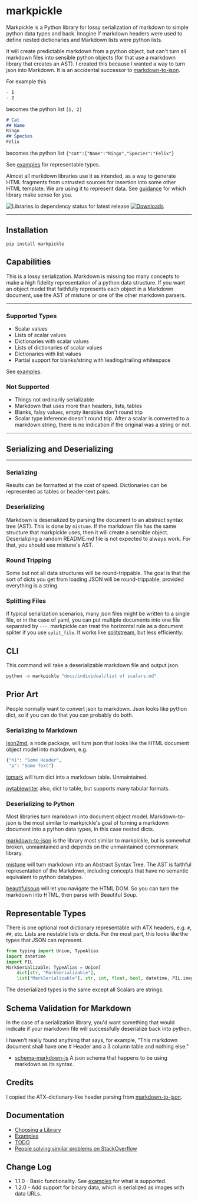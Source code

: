 # markpickle

Markpickle is a Python library for lossy serialization of markdown to simple python data types and back. Imagine if markdown headers were used to define nested dictionaries and Markdown lists were python lists.

It will create predictable markdown from a python object, but can't turn all markdown files into sensible python objects (for that use a markdown library that creates an AST). I created this because I wanted a way to turn json into Markdown. It is an accidental successor to [markdown-to-json](https://github.com/njvack/markdown-to-json).

For example this

```markdown
- 1
- 2
```

becomes the python list `[1, 2]`

```markdown
# Cat
## Name
Ringo
## Species
Felix
```

becomes the python list `{"cat":{"Name":"Ringo","Species":"Felix"}`

See [examples](https://github.com/matthewdeanmartin/markpickle/blob/main/docs/examples.md) for representable types.

Almost all markdown libraries use it as intended, as a way to generate HTML fragments from untrusted sources for insertion into some other HTML template. We are using it to represent data. See [guidance](docs/choosing_a_library.md) for which library make sense for you.

![Libraries.io dependency status for latest release](https://img.shields.io/librariesio/release/pypi/markpickle) [![Downloads](https://pepy.tech/badge/markpickle/month)](https://pepy.tech/project/markpickle/month)

______________________________________________________________________

## Installation

```shell
pip install markpickle
```

## Capabilities

This is a lossy serialization. Markdown is missing too many concepts to make a high fidelity representation of a python data structure. If you want an object model that faithfully represents each object in a Markdown document, use the AST of mistune or one of the other markdown parsers.

______________________________________________________________________

### Supported Types

- Scalar values
- Lists of scalar values
- Dictionaries with scalar values
- Lists of dictionaries of scalar values
- Dictionaries with list values
- Partial support for blanks/string with leading/trailing whitespace

See [examples](https://github.com/matthewdeanmartin/markpickle/blob/main/docs/examples.md).

### Not Supported

- Things not ordinarily serializable
- Markdown that uses more than headers, lists, tables
- Blanks, falsy values, empty iterables don't round trip
- Scalar type inference doesn't round trip. After a scalar is converted to a markdown string, there is no indication if the original was a string or not.

______________________________________________________________________

## Serializing and Deserializing

______________________________________________________________________

### Serializing

Results can be formatted at the cost of speed. Dictionaries can be represented as tables or header-text pairs.

### Deserializing

Markdown is deserialized by parsing the document to an abstract syntax tree (AST). This is done by `mistune`. If the markdown file has the same structure that markpickle uses, then it will create a sensible object. Deserializing a random README.md file is not expected to always work. For that, you should use mistune's AST.

### Round Tripping

Some but not all data structures will be round-trippable. The goal is that the sort of dicts you get from loading JSON will be round-trippable, provided everything is a string.

### Splitting Files

If typical serialization scenarios, many json files might be written to a single file, or in the case of yaml, you can put multiple documents into one file separated by `---`. markpickle can treat the horizontal rule as a document spliter if you use `split_file`. It works like [splitstream](https://github.com/rickardp/splitstream), but less efficiently.

## CLI

This command will take a deserializable markdown file and output json.

```bash
python -m markpickle "docs/individual/list of scalars.md"
```

## Prior Art

People normally want to convert json to markdown. Json looks like python dict, so if you can do that you can probably do both.

### Serializing to Markdown

[json2md](https://github.com/IonicaBizau/json2md), a node package, will turn json that looks like the HTML document object model into markdown, e.g.

```python
{"h1": "Some Header",
 "p": "Some Text"}
```

[tomark](https://pypi.org/project/tomark/) will turn dict into a markdown table. Unmaintained.

[pytablewriter](https://pytablewriter.readthedocs.io/en/latest/pages/reference/writers/text/markup/md.html) also, dict to table, but supports many tabular formats.

### Deserializing to Python

Most libraries turn markdown into document object model. Markdown-to-json is the most similar to markpickle's goal of turning a markdown document into a python data types, in this case nested dicts.

[markdown-to-json](https://github.com/njvack/markdown-to-json) is the library most similar to markpickle, but is somewhat broken, unmaintained and depends on the unmaintained commonmark library.

[mistune](https://pypi.org/project/mistune/) will turn markdown into an Abstract Syntax Tree. The AST is faithful representation of the Markdown, including concepts that have no semantic equivalent to python datatypes.

[beautifulsoup](https://www.crummy.com/software/BeautifulSoup/bs4/doc/) will let you navigate the HTML DOM. So you can turn the markdown into HTML, then parse with Beautiful Soup.

## Representable Types

There is one optional root dictionary representable with ATX headers, e.g. `#`, `##`, etc. Lists are nestable lists or dicts. For the most part, this looks like the types that JSON can represent.

```python
from typing import Union, TypeAlias
import datetime
import PIL
MarkSerializable: TypeAlias = Union[
    dict[str, "MarkSerializable"],
    list["MarkSerializable"], str, int, float, bool, datetime, PIL.image, bytes, None]
```

The deserialized types is the same except all Scalars are strings.

## Schema Validation for Markdown

In the case of a serialization library, you'd want something that would indicate if your markdown file will successfully deserialize back into python.

I haven't really found anything that says, for example, "This markdown document shall have one # Header and a 3 column table and nothing else."

- [schema-markdown-js](https://craigahobbs.github.io/schema-markdown-js/language/) A json schema that happens to be using markdown as its syntax.

## Credits

I copied the ATX-dictionary-like header parsing from [markdown-to-json](https://github.com/njvack/markdown-to-json).

## Documentation

- [Choosing a Library](https://github.com/matthewdeanmartin/markpickle/blob/main/docs/choosing_a_library.md)
- [Examples](https://github.com/matthewdeanmartin/markpickle/blob/main/docs/examples.md)
- [TODO](https://github.com/matthewdeanmartin/markpickle/blob/main/docs/TODO.md)
- [People solving similar problems on StackOverflow](https://github.com/matthewdeanmartin/markpickle/blob/main/docs/stackoverflow.md)

## Change Log

- 1.1.0 - Basic functionality. See [examples](https://github.com/matthewdeanmartin/markpickle/blob/main/docs/examples.md) for what is supported.
- 1.2.0 - Add support for binary data, which is serialized as images with data URLs.
